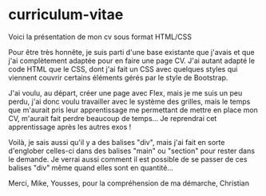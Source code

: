 # curriculum-vitae
Voici la présentation de mon cv sous format HTML/CSS

Pour être très honnête, je suis parti d'une base existante que j'avais et que j'ai complètement adaptée pour en faire une page CV. J'ai autant adapté le code HTML que le CSS, dont j'ai fait un CSS avec quelques styles qui viennent couvrir certains éléments gérés par le style de Bootstrap.

J'ai voulu, au départ, créer une page avec Flex, mais je me suis un peu perdu, j'ai donc voulu travailler avec le système des grilles, mais le temps que m'aurait pris leur apprentissage me permettant de mettre en place mon CV, m'aurait fait perdre beaucoup de temps... Je reprendrai cet apprentissage après les autres exos !

Voilà, je sais aussi qu'il y a des balises "div", mais j'ai fait en sorte d'englober celles-ci dans des balises "main" ou "section" pour rester dans le demande. Je verrai aussi comment il est possible de se passer de ces balises "div" même quand elles sont en quantité...

Merci, Mike, Yousses, pour la compréhension de ma démarche,
Christian
